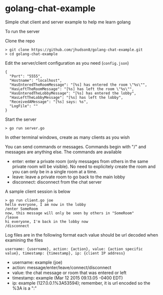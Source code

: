 # golang-chat-example
Simple chat client and server example to help me learn golang

To run the server

Clone the repo
```
> git clone https://github.com/jhudson8/golang-chat-example.git
> cd golang-chat-example
```

Edit the server/client configuration as you need (```config.json```)
```
{
  "Port": "5555",
  "Hostname": "localhost",
  "HasEnteredTheRoomMessage": "[%s] has entered the room \"%s\"",
  "HasLeftTheRoomMessage": "[%s] has left the room \"%s\"",
  "HasEnteredTheLobbyMessage": "[%s] has entered the lobby",
  "HasLeftTheLobbyMessage": "[%s] has left the lobby",
  "ReceivedAMessage": "[%s] says: %s",
  "LogFile": ""
}
```

Start the server
```
> go run server.go
```

In other terminal windows, create as many clients as you wish

You can send commands or messages.  Commands begin with "/" and messages are anything else.
The commands are available

* enter: enter a private room (only messages from others in the same private room will be visible).  No need to explicitely create the room and you can only be in a single room at a time.
* leave: leave a private room to go back to the main lobby
* disconnect: disconnect from the chat server

A sample client session is below
```
> go run client.go joe
hello everyone, I am now in the lobby
/enter SomeRoom
now, this message will only be seen by others in "SomeRoom"
/leave
hi everyone, I'm back in the lobby now
/disconnect
```

Log files are in the following format each value should be url decoded when examining the files
```
username: {username}, action: {action}, value: {action specific value}, timestamp: {timestamp}, ip: {client IP address}
```

* username: example (joe)
* action: message/enter/leave/connect/disconnect
* value: the chat message or room that was entered or left
* timestamp: example (Mar 12 2015 09.13.05 -0400 EDT)
* ip: example (127.0.0.1%3A53594); remember, it is url encoded so the %3A is a ":"

